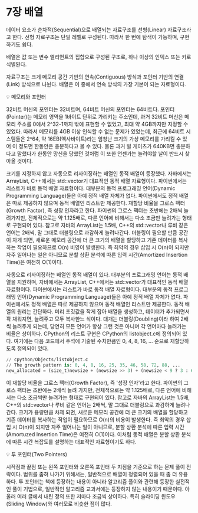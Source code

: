 # 7장 배열
데이터 요소가 순차적(Sequential)으로 배열되는 자료구조를 선형(Linear) 자료구조라고 한다. 선형 자료구조는 단일 레벨로 구성된다. 따라서 한 번에 탐색이 가능하며, 구현하기도 쉽다.

배열은 값 또는 변수 엘리먼트의 집합으로 구성된 구조로, 하나 이상의 인덱스 또는 키로 식별된다.

자료구조는 크게 메모리 공간 기반의 연속(Contiguous) 방식과 포인터 기반의 연결(Link) 방식으로 나뉜다. 배열은 이 중에서 연속 방식의 가장 기본이 되는 자료형이다. 

:bulb: 메모리와 포인터

32비트 머신의 포인터는 32비트며, 64비트 머신의 포인터는 64비트다. 포인터(Pointer)는 메모리 영역을 1바이트 단위로 가리키는 주소인데, 과거 32비트 머신은 메모리 주소를 0에서 2^32-1까지 밖에 표현할 수 없었고, 최대 약 4GB까지만 지정할 수 있었다. 따라서 메모리를 4GB 이상 인식할 수 없는 문제가 있었는데, 최근에 64비트 시스템들은 2^64, 약 16EB(엑사바이트)라는 엄청난 크기의 가상 메모리를 가리킬 수 있어 이 정도면 한동안은 충분하다고 볼 수 있다. 물론 과거 빌 게이츠가 640KB면 충분하다고 말했다가 한동안 망신을 당했던 것처럼 이 또한 언젠가는 늘려야할 날이 반드시 찾아올 것이다.

크기를 지정하지 않고 자동으로 리사이징하는 배열인 동적 배열이 등장했다. 자바에서는 ArrayList, C++에서는 std::vector기 대표적인 동적 배열 자료형이다. 파이썬에서는 리스트가 바로 동적 배열 자료형이다. 대부분의 동적 프로그래밍 언어(Dynamic Programming Language)들은 아예 정적 배열 자체가 없다. 파이썬에서도 정적 배열은 따로 제공하지 않으며 동적 배열인 리스트만 제공한다. 재할당 비율을 그로스 팩터(Growth Factor), 즉 성장 인자라고 한다. 파이썬의 그로스 팩터는 초반에는 2배씩 늘려가지만, 전체적으로는 약 1.125배로, 다른 언어에 비해서는 다소 조금만 늘려가는 형태로 구현되어 있다. 참고로 자바의 ArrayList는 1.5배, C++의 std::vector나 루비 같은 언어는 2배씩, 말 그대로 더블링으로 과감하게 늘려나간다. 더블링이 필요할 만큼 공간이 차게 되면, 새로운 메모리 공간에 더 큰 크기의 배열을 할당하고 기존 데이터를 복사하는 작업이 필요하므로 O(n) 비영이 발생한다. 즉 최악의 경우 삽입 시 O(n)이 되지만 자주 일어나는 일은 아니므로 분할 상환 분석에 따른 입력 시간(Amortized Insertion Time)은 여전히 O(1)이다.

자동으로 리사이징하는 배열인 동적 배열이 있다. 대부분의 프로그래밍 언어는 동적 배열을 지원하며, 자바에서는 ArrayList, C++에서는 std::vector가 대표적인 동적 배열 자료형이다. 파이썬에서는 리스트가 바로 동적 배열 자료형이다. 대부분의 동적 프로그래밍 언어(Dynamic Programming Language)들은 아예 정적 배열 자체가 없다. 파이썬에서도 정적 배열은 따로 제공하지 않으며 동적 배열인 리스트만 제공한다. 동적 배열의 원리는 간단하다. 미리 초깃값을 작게 잡아 배열을 생성하고, 데이터가 추가되면서 꽉 채워지면, 늘려주고 모두 복사한느 식이다. 대개는 더블링(Doubling)이라 하여 2배씩 늘려주게 되는데, 당연히 모든 언어가 항상 그런 것은 아니며 각 언어마다 늘려가는 비율은 상이하다. CPython의 리스트 구현은 CPython의 listobject.c에 정의되어 있다. 여기에는 다음 코드에서 주석에 기술된 수치만큼인 0, 4, 8, 16, ... 순으로 재할당하도록 정의되어 있다.

```Python
// cpython/Objects/listobject.c
// The growth pattern is: 0, 4, 8, 16, 25, 35, 46, 58, 72, 88, ...
new_allocated = (size_t)newsize + (newsize >> 3) + (newsize < 9 ? 3 : 6);
```

이 재할당 비율을 그로스 팩터(Growth Factor), 즉 '성장 인자'라고 한다. 파이썬의 그로스 팩터는 초반에는 2배씩 늘려 가지만, 전체적으로는 약 1.125배로, 다른 언어에 비해서는 다소 조금씩만 늘려가는 형태로 구현되어 있다. 참고로 자바의 ArrayList는 1.5배, C++의 std::vector나 루비 같은 언어는 2배씩, 말 그대로 더블링으로 과감하게 늘려나간다. 크기가 용량만큼 차제 되면, 새로운 메모리 공간에 더 큰 크기의 배열을 할당하고 기존 데이터를 복사하는 작업이 필요하므로 O(n)의 비용이 발생한다. 즉 최악의 경우 삽입 시 O(n)이 되지만 자주 일어나는 일이 아니므로, 분할 상환 분석에 따른 입력 시간(Amortuzed Insertion Time)은 여전히 O(1)이다. 이처럼 동적 배열은 분할 상환 분석에 따른 시간 복잡도를 설명하는 대표적인 자료형이기도 하다.

:bulb: 투 포인터(Two Pointers)

시작점과 끝점 또는 왼쪽 포인터와 오른쪽 포인터 두 지점을 기준으로 하는 문제 풀이 전략이다. 범위를 좁혀 나가기 위해서는, 일반적으로 배열이 정렬되어 있을 때 좀 더 유용하다. 투 포인터는 책에 등장하는 내용이 아니라 알고리즘 풀이와 관련해 등장한 실전적인 풀이 기법으로, 일반적인 알고리즘 교과서에는 등장하지 않는 내용이기 때문이다. 아울러 여러 글에서 내린 정의 또한 저마다 조금씩 상이하다. 특히 슬라이딩 윈도우(Sliding Window)와 여러모로 비슷한 점이 많다.
